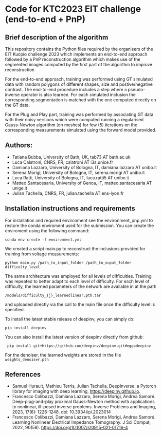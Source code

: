 # Code for KTC2023 EIT challenge (end-to-end + PnP)


## Brief description of the algorithm
This repository contains the Python files required by the organisers of the EIT Kuopio challenge 2023 which implements an end-to-end approach followed by a PnP reconstruction algorithm which makes use of the segmented images computed by the first part of the algorithm to improve reconstruction.

For the end-to-end approach, training was performed using GT simulated data with random polygons of different shapes, size and postive/negative contrast. The end-to-end procedure includes a step where a pseudo-inverse operator is also learned. For each simulated inclusion the corresponding segmentation is matched with the one computed directly on the GT data.

For the Plug and Play part, training was performed by associating GT data with their noisy versions which were computed running a regularised Gauss-Newton algorithm (on meshes) for few (5) iterations on the corresponding measurements simulated using the forward model provided.

## Authors:
- Tatiana Bubba, University of Bath, UK, tab73 AT bath.ac.uk
- Luca Calatroni, CNRS, FR, calatroni AT i3s.unice.fr
- Damiana Lazzaro, University of Bologna, IT, damiana.lazzaro AT unibo.it 
- Serena Morigi, University of Bologna, IT, serena.morigi AT unibo.it 
- Luca Ratti, University of Bologna, IT, luca.ratti5 AT unibo.it
- Matteo Santacesaria, University of Genoa, IT, matteo.santacesaria AT unige.it 
- Julian Tachella, CNRS, FR, julian.tachella AT ens-lyon.fr

## Installation instructions and requirements

For installation and required environment see the environment_pnp.yml to restore the conda enviroment used for the submission. 
You can create the enviroment using the following command:

```conda env create -f environment.yml```

We created a script main.py to reconstruct the inclusions provided for training from voltage measurements:

```python main.py /path_to_input_folder /path_to_ouput_folder difficulty_level```

The same architecture was employed for all levels of difficulties. Training was repeated to better adapt to each level of difficulty. For each level of difficulty, the learned parameters of the network are available in at the path

```/models/difficulty_{j}_learnedlinear.pth.tar ```

and uploaded directly via the call to the main file once the difficulty level is specified.

To install the latest stable release of deepinv, you can simply do:

```pip install deepinv```

You can also install the latest version of deepinv directly from github:

``` pip install git+https://github.com/deepinv/deepinv.git#egg=deepinv``` 

For the denoiser, the learned weights are stored in the file
``` weights_denoiser.pth```

## References

* Samuel Hurault, Mathieu Terris, Julian Tachella, DeepInverse: a Pytorch library for imaging with deep learning, https://deepinv.github.io.
*  Francesco Colibazzi, Damiana Lazzaro, Serena Morigi, Andrea Samoré. Deep-plug-and-play proximal Gauss-Newton method with applications to nonlinear, ill-posed inverse problems. Inverse Problems and Imaging, 2023, 17(6): 1226-1248. doi: 10.3934/ipi.2023014
* Francesco Colibazzi, Damiana Lazzaro, Serena Morigi, Andrea Samoré. Learning Nonlinear Electrical Impedance Tomography. J Sci Comput, 2022, 90(58). https://doi.org/10.1007/s10915-021-01716-4
